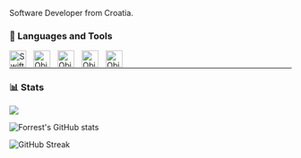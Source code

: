 
Software Developer from Croatia.

### 🧰 Languages and Tools

<img align="left" alt="Swift" width="30px" style="padding-right:10px;" src="https://cdn.jsdelivr.net/gh/devicons/devicon/icons/swift/swift-original.svg"/>
<img align="left" alt="Objective-C" width="30px" style="padding-right:10px;" src="https://cdn.jsdelivr.net/gh/devicons/devicon/icons/objectivec/objectivec-plain.svg"/>
<img align="left" alt="Objective-C" width="30px" style="padding-right:10px;" src="https://cdn.jsdelivr.net/gh/devicons/devicon/icons/vuejs/vuejs-original.svg"/>
<img align="left" alt="Objective-C" width="30px" style="padding-right:10px;" src="https://cdn.jsdelivr.net/gh/devicons/devicon/icons/go/go-original.svg"/>
<img align="left" alt="Objective-C" width="30px" style="padding-right:10px;" src="https://cdn.jsdelivr.net/gh/devicons/devicon/icons/postgresql/postgresql-original.svg"/>

<br />

---

### 📊 Stats

<a href="#"><img src="https://github-readme-stats.vercel.app/api/top-langs/?username=cavaevinci&layout=compact&show_icons=true&bg_color=282a36&border_color=282a36&title_color=f5e0dc&text_color=ffffff&icon_color=c9cbff&langs_count=6" /></a>

![Forrest's GitHub stats](https://github-readme-stats.vercel.app/api?username=cavaevinci&show_icons=true&theme=gruvbox)

![GitHub Streak](https://streak-stats.demolab.com?user=ForrestKnight&theme=gruvbox&border_radius=4.5)

#
